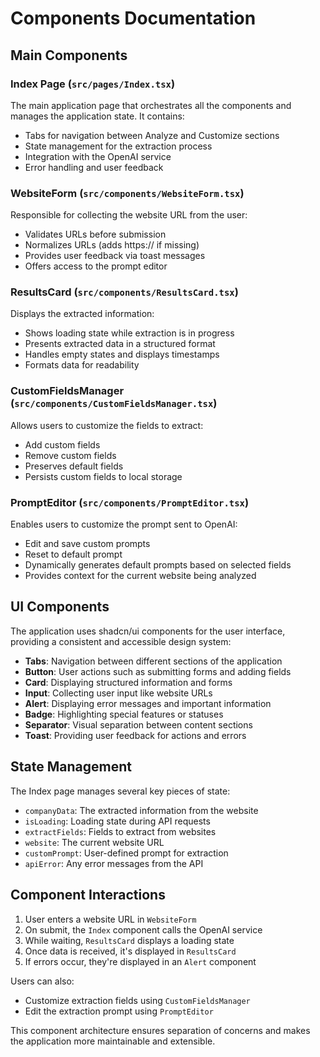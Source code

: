 
# Components Documentation

## Main Components

### Index Page (`src/pages/Index.tsx`)

The main application page that orchestrates all the components and manages the application state. It contains:

- Tabs for navigation between Analyze and Customize sections
- State management for the extraction process
- Integration with the OpenAI service
- Error handling and user feedback

### WebsiteForm (`src/components/WebsiteForm.tsx`)

Responsible for collecting the website URL from the user:

- Validates URLs before submission
- Normalizes URLs (adds https:// if missing)
- Provides user feedback via toast messages
- Offers access to the prompt editor

### ResultsCard (`src/components/ResultsCard.tsx`) 

Displays the extracted information:

- Shows loading state while extraction is in progress
- Presents extracted data in a structured format
- Handles empty states and displays timestamps
- Formats data for readability

### CustomFieldsManager (`src/components/CustomFieldsManager.tsx`)

Allows users to customize the fields to extract:

- Add custom fields
- Remove custom fields
- Preserves default fields
- Persists custom fields to local storage

### PromptEditor (`src/components/PromptEditor.tsx`)

Enables users to customize the prompt sent to OpenAI:

- Edit and save custom prompts
- Reset to default prompt
- Dynamically generates default prompts based on selected fields
- Provides context for the current website being analyzed

## UI Components

The application uses shadcn/ui components for the user interface, providing a consistent and accessible design system:

- **Tabs**: Navigation between different sections of the application
- **Button**: User actions such as submitting forms and adding fields
- **Card**: Displaying structured information and forms
- **Input**: Collecting user input like website URLs
- **Alert**: Displaying error messages and important information
- **Badge**: Highlighting special features or statuses
- **Separator**: Visual separation between content sections
- **Toast**: Providing user feedback for actions and errors

## State Management

The Index page manages several key pieces of state:

- `companyData`: The extracted information from the website
- `isLoading`: Loading state during API requests
- `extractFields`: Fields to extract from websites
- `website`: The current website URL
- `customPrompt`: User-defined prompt for extraction
- `apiError`: Any error messages from the API

## Component Interactions

1. User enters a website URL in `WebsiteForm`
2. On submit, the `Index` component calls the OpenAI service
3. While waiting, `ResultsCard` displays a loading state
4. Once data is received, it's displayed in `ResultsCard`
5. If errors occur, they're displayed in an `Alert` component

Users can also:
- Customize extraction fields using `CustomFieldsManager`
- Edit the extraction prompt using `PromptEditor`

This component architecture ensures separation of concerns and makes the application more maintainable and extensible.
